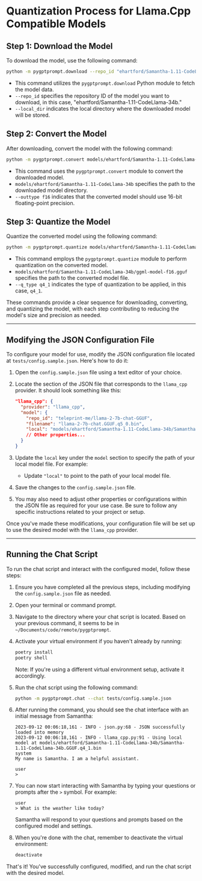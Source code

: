 # Quantization Process for Llama.Cpp Compatible Models

## Step 1: Download the Model

To download the model, use the following command:

```sh
python -m pygptprompt.download --repo_id "ehartford/Samantha-1.11-CodeLlama-34b" --local_dir "models/ehartford/Samantha-1.11-CodeLlama-34b"
```

- This command utilizes the `pygptprompt.download` Python module to fetch the
  model data.
- `--repo_id` specifies the repository ID of the model you want to download, in
  this case, "ehartford/Samantha-1.11-CodeLlama-34b."
- `--local_dir` indicates the local directory where the downloaded model will be
  stored.

## Step 2: Convert the Model

After downloading, convert the model with the following command:

```sh
python -m pygptprompt.convert models/ehartford/Samantha-1.11-CodeLlama-34b --outtype f16
```

- This command uses the `pygptprompt.convert` module to convert the downloaded
  model.
- `models/ehartford/Samantha-1.11-CodeLlama-34b` specifies the path to the
  downloaded model directory.
- `--outtype f16` indicates that the converted model should use 16-bit
  floating-point precision.

## Step 3: Quantize the Model

Quantize the converted model using the following command:

```sh
python -m pygptprompt.quantize models/ehartford/Samantha-1.11-CodeLlama-34b/ggml-model-f16.gguf --q_type q4_1
```

- This command employs the `pygptprompt.quantize` module to perform quantization
  on the converted model.
- `models/ehartford/Samantha-1.11-CodeLlama-34b/ggml-model-f16.gguf` specifies
  the path to the converted model file.
- `--q_type q4_1` indicates the type of quantization to be applied, in this
  case, `q4_1`.

These commands provide a clear sequence for downloading, converting, and
quantizing the model, with each step contributing to reducing the model's size
and precision as needed.

---

## Modifying the JSON Configuration File

To configure your model for use, modify the JSON configuration file located at
`tests/config.sample.json`. Here's how to do it:

1. Open the `config.sample.json` file using a text editor of your choice.

2. Locate the section of the JSON file that corresponds to the `llama_cpp`
   provider. It should look something like this:

   ```json
   "llama_cpp": {
     "provider": "llama_cpp",
     "model": {
       "repo_id": "teleprint-me/llama-2-7b-chat-GGUF",
       "filename": "llama-2-7b-chat.GGUF.q5_0.bin",
       "local": "models/ehartford/Samantha-1.11-CodeLlama-34b/Samantha-1.11-CodeLlama-34b.GGUF.q4_1.bin",
       // Other properties...
     }
   }
   ```

3. Update the `local` key under the `model` section to specify the path of your
   local model file. For example:

   - Update `"local"` to point to the path of your local model file.

4. Save the changes to the `config.sample.json` file.

5. You may also need to adjust other properties or configurations within the
   JSON file as required for your use case. Be sure to follow any specific
   instructions related to your project or setup.

Once you've made these modifications, your configuration file will be set up to
use the desired model with the `llama_cpp` provider.

---

## Running the Chat Script

To run the chat script and interact with the configured model, follow these
steps:

1. Ensure you have completed all the previous steps, including modifying the
   `config.sample.json` file as needed.

2. Open your terminal or command prompt.

3. Navigate to the directory where your chat script is located. Based on your
   previous command, it seems to be in `~/Documents/code/remote/pygptprompt`.

4. Activate your virtual environment if you haven't already by running:

   ```sh
   poetry install
   poetry shell
   ```

   Note: If you're using a different virtual environment setup, activate it
   accordingly.

5. Run the chat script using the following command:

   ```sh
   python -m pygptprompt.chat --chat tests/config.sample.json
   ```

6. After running the command, you should see the chat interface with an initial
   message from Samantha:

   ```
   2023-09-12 00:06:18,161 - INFO - json.py:68 - JSON successfully loaded into memory
   2023-09-12 00:06:18,161 - INFO - llama_cpp.py:91 - Using local model at models/ehartford/Samantha-1.11-CodeLlama-34b/Samantha-1.11-CodeLlama-34b.GGUF.q4_1.bin
   system
   My name is Samantha. I am a helpful assistant.

   user
   >
   ```

7. You can now start interacting with Samantha by typing your questions or
   prompts after the `>` symbol. For example:

   ```
   user
   > What is the weather like today?
   ```

   Samantha will respond to your questions and prompts based on the configured
   model and settings.

8. When you're done with the chat, remember to deactivate the virtual
   environment:

   ```sh
   deactivate
   ```

That's it! You've successfully configured, modified, and run the chat script
with the desired model.

